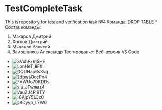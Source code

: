 # TestCompleteTask
This is repository for test and verification task №4
Команда: DROP TABLE *
Состав команды:
1. Макаров Дмитрий
2. Хохлов Дмитрий
3. Миронов Алексей
4. Замошников Александр
Тестирование: Веб-версия VS Code
- ![SVxhFx615HE](https://user-images.githubusercontent.com/70809274/138869148-f6d88b6f-618d-4001-98d7-3b97b2b1e6be.jpg)
- ![uonHeT_RFhI](https://user-images.githubusercontent.com/70809274/138869311-4297e78a-7957-422b-b75e-3c9cb8fd2c9a.jpg)
- ![OQUHauGs3vg](https://user-images.githubusercontent.com/70809274/138869313-70a3344d-04f1-4ba1-9730-7256fc7fb6fd.jpg)
- ![2dbwsOdePn4](https://user-images.githubusercontent.com/70809274/138869316-41b3a7f4-7b88-4b82-9264-5d5266dc7f6c.jpg)
- ![FVWUo7DKDDs](https://user-images.githubusercontent.com/70809274/138869318-28e901dc-3789-4b5d-8e23-83363ca399dd.jpg)
- ![yIu_JFwmas4](https://user-images.githubusercontent.com/70809274/138869320-56a78ef7-1fd0-47c3-bb56-49c35c856849.jpg)
- ![VauZJ4RtBTY](https://user-images.githubusercontent.com/70809274/138869323-73b968fe-49d6-4d54-94a2-98ec8658f524.jpg)
- ![-8AjpY5LCx0](https://user-images.githubusercontent.com/70809274/138869326-4ade29e7-719b-427a-930f-3ead4a2de61f.jpg)
- ![p8Dyyp_L7W0](https://user-images.githubusercontent.com/70809274/138869328-1aaaabc3-b9d9-43d1-82b9-9f6da20d9cc6.jpg)
